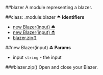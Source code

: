 <a name="module_blazer"></a>
##blazer
A module representing a blazer.

<a name="module_blazer"></a>
##class: .module:blazer ⏏
**Identifiers**

  * [new Blazer(input) ⏏](#module_blazer)
  * [new Blazer(input) ⏏](#module_blazer)
* [blazer.zip()](#module_blazer#zip)

<a name="module_blazer"></a>
##new Blazer(input) ⏏
**Params**

- input `string` - the input

<a name="module_blazer#zip"></a>
###blazer.zip()
Open and close your Blazer.

